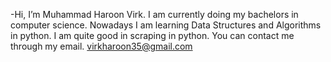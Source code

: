 -Hi, I’m Muhammad Haroon Virk.
I am currently doing my bachelors in computer science.
Nowadays I am learning Data Structures and Algorithms in python.
I am quite good in scraping in python.
You can contact me through my email. virkharoon35@gmail.com

<!---
Haroon-Virk/Haroon-Virk is a ✨ special ✨ repository because its `README.md` (this file) appears on your GitHub profile.
You can click the Preview link to take a look at your changes.
--->
